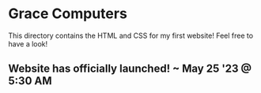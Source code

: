 # Grace Computers
This directory contains the HTML and CSS for my first website! Feel free to have a look!

## Website has officially launched! ~ May 25 '23 @ 5:30 AM ##
